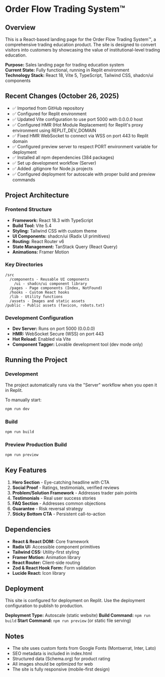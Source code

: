 # Order Flow Trading System™

## Overview
This is a React-based landing page for the Order Flow Trading System™, a comprehensive trading education product. The site is designed to convert visitors into customers by showcasing the value of institutional-level trading education.

**Purpose:** Sales landing page for trading education system  
**Current State:** Fully functional, running in Replit environment  
**Technology Stack:** React 18, Vite 5, TypeScript, Tailwind CSS, shadcn/ui components

## Recent Changes (October 26, 2025)
- ✅ Imported from GitHub repository
- ✅ Configured for Replit environment
- ✅ Updated Vite configuration to use port 5000 with 0.0.0.0 host
- ✅ Configured HMR (Hot Module Replacement) for Replit's proxy environment using REPLIT_DEV_DOMAIN
- ✅ Fixed HMR WebSocket to connect via WSS on port 443 to Replit domain
- ✅ Configured preview server to respect PORT environment variable for deployment
- ✅ Installed all npm dependencies (384 packages)
- ✅ Set up development workflow (Server)
- ✅ Added .gitignore for Node.js projects
- ✅ Configured deployment for autoscale with proper build and preview commands

## Project Architecture

### Frontend Structure
- **Framework:** React 18.3 with TypeScript
- **Build Tool:** Vite 5.4
- **Styling:** Tailwind CSS with custom theme
- **UI Components:** shadcn/ui (Radix UI primitives)
- **Routing:** React Router v6
- **State Management:** TanStack Query (React Query)
- **Animations:** Framer Motion

### Key Directories
```
/src
  /components - Reusable UI components
    /ui - shadcn/ui component library
  /pages - Page components (Index, NotFound)
  /hooks - Custom React hooks
  /lib - Utility functions
  /assets - Images and static assets
/public - Public assets (favicon, robots.txt)
```

### Development Configuration
- **Dev Server:** Runs on port 5000 (0.0.0.0)
- **HMR:** WebSocket Secure (WSS) on port 443
- **Hot Reload:** Enabled via Vite
- **Component Tagger:** Lovable development tool (dev mode only)

## Running the Project

### Development
The project automatically runs via the "Server" workflow when you open it in Replit.

To manually start:
```bash
npm run dev
```

### Build
```bash
npm run build
```

### Preview Production Build
```bash
npm run preview
```

## Key Features
1. **Hero Section** - Eye-catching headline with CTA
2. **Social Proof** - Ratings, testimonials, verified reviews
3. **Problem/Solution Framework** - Addresses trader pain points
4. **Testimonials** - Real user success stories
5. **FAQ Section** - Addresses common objections
6. **Guarantee** - Risk reversal strategy
7. **Sticky Bottom CTA** - Persistent call-to-action

## Dependencies
- **React & React DOM:** Core framework
- **Radix UI:** Accessible component primitives
- **Tailwind CSS:** Utility-first styling
- **Framer Motion:** Animation library
- **React Router:** Client-side routing
- **Zod & React Hook Form:** Form validation
- **Lucide React:** Icon library

## Deployment
This site is configured for deployment on Replit. Use the deployment configuration to publish to production.

**Deployment Type:** Autoscale (static website)
**Build Command:** `npm run build`
**Start Command:** `npm run preview` (or static file serving)

## Notes
- The site uses custom fonts from Google Fonts (Montserrat, Inter, Lato)
- SEO metadata is included in index.html
- Structured data (Schema.org) for product rating
- All images should be optimized for web
- The site is fully responsive (mobile-first design)
